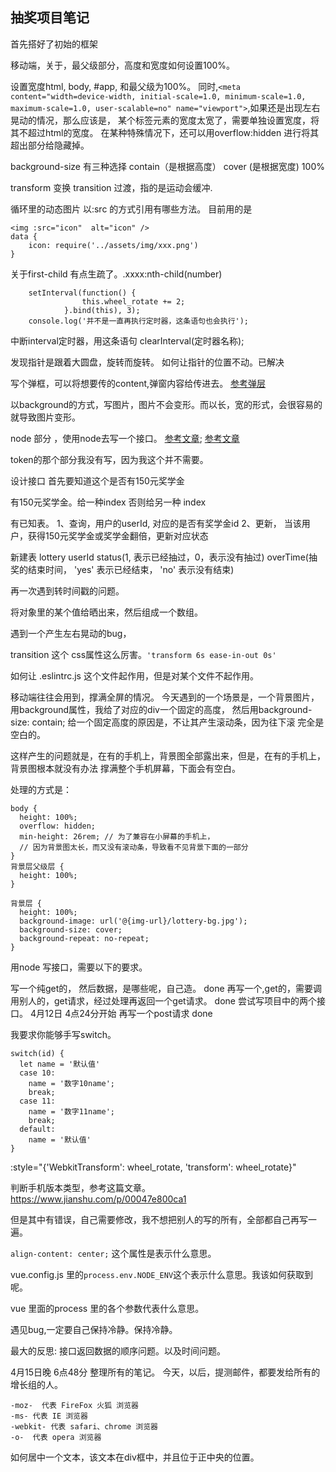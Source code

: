 ## 抽奖项目笔记

首先搭好了初始的框架

移动端，关于，最父级部分，高度和宽度如何设置100%。

设置宽度html, body, #app, 和最父级为100%。
同时,`<meta content="width=device-width, initial-scale=1.0, minimum-scale=1.0, maximum-scale=1.0, user-scalable=no" name="viewport">`,如果还是出现左右晃动的情况，那么应该是，
某个标签元素的宽度太宽了，需要单独设置宽度，将其不超过html的宽度。
在某种特殊情况下，还可以用overflow:hidden 进行将其超出部分给隐藏掉。

background-size 有三种选择 contain（是根据高度） cover (是根据宽度) 100%

transform 变换
transition 过渡，指的是运动会缓冲.

循环里的动态图片 以:src 的方式引用有哪些方法。
目前用的是
```
<img :src="icon"  alt="icon" />
data {
	icon: require('../assets/img/xxx.png')
}
```

关于first-child 有点生疏了。.xxxx:nth-child(number)

```
	setInterval(function() {
                this.wheel_rotate += 2;
            }.bind(this), 3);
    console.log('并不是一直再执行定时器，这条语句也会执行');
```

中断interval定时器，用这条语句 clearInterval(定时器名称);

发现指针是跟着大圆盘，旋转而旋转。
如何让指针的位置不动。已解决

写个弹框，可以将想要传的content,弹窗内容给传进去。
[参考弹层](https://juejin.im/post/5adadba66fb9a07ac859fb38)

以background的方式，写图片，图片不会变形。而以长，宽的形式，会很容易的就导致图片变形。


node 部分 ，使用node去写一个接口。
[参考文章](https://www.zhihu.com/people/miya1019/posts?page=1);
[参考文章](https://blog.csdn.net/djjj123456789?t=1)

token的那个部分我没有写，因为我这个并不需要。


设计接口 首先要知道这个是否有150元奖学金

有150元奖学金。给一种index
否则给另一种 index

有已知表。 1、查询，用户的userId, 对应的是否有奖学金id
         2、更新， 当该用户，获得150元奖学金或奖学金翻倍，更新对应状态 
         

新建表 lottery
userId       status(1, 表示已经抽过，0，表示没有抽过)   overTime(抽奖的结束时间， 'yes' 表示已经结束，   'no' 表示没有结束)


再一次遇到转时间戳的问题。


将对象里的某个值给晒出来，然后组成一个数组。

遇到一个产生左右晃动的bug，

transition 这个 css属性这么厉害。`'transform 6s ease-in-out 0s'`

如何让 .eslintrc.js 这个文件起作用，但是对某个文件不起作用。


移动端往往会用到，撑满全屏的情况。
今天遇到的一个场景是，一个背景图片，用background属性，我给了对应的div一个固定的高度，
然后用background-size: contain; 给一个固定高度的原因是，不让其产生滚动条，因为往下滚
完全是空白的。

这样产生的问题就是，在有的手机上，背景图全部露出来，但是，在有的手机上，背景图根本就没有办法
撑满整个手机屏幕，下面会有空白。


处理的方式是：
```
body {
  height: 100%;
  overflow: hidden;
  min-height: 26rem; // 为了兼容在小屏幕的手机上，
  // 因为背景图太长，而又没有滚动条，导致看不见背景下面的一部分
}
背景层父级层 {
  height: 100%;
}

背景层 {
  height: 100%;
  background-image: url('@{img-url}/lottery-bg.jpg');
  background-size: cover;
  background-repeat: no-repeat;
}
```

用node 写接口，需要以下的要求。

写一个纯get的， 然后数据，是哪些呢，自己造。    done
再写一个,get的，需要调用别人的，get请求，经过处理再返回一个get请求。 done
尝试写项目中的两个接口。 4月12日 4点24分开始 再写一个post请求 done

我要求你能够手写switch。
```
switch(id) {
  let name = '默认值'
  case 10:
    name = '数字10name';
    break;
  case 11:
    name = '数字11name';
    break;
  default:
    name = '默认值'
}
```

 :style="{'WebkitTransform': wheel_rotate, 'transform': wheel_rotate}" 

 判断手机版本类型，参考这篇文章。https://www.jianshu.com/p/00047e800ca1

 但是其中有错误，自己需要修改，我不想把别人的写的所有，全部都自己再写一遍。

 `align-content: center;` 这个属性是表示什么意思。

  vue.config.js 里的`process.env.NODE_ENV`这个表示什么意思。我该如何获取到呢。

  vue 里面的process 里的各个参数代表什么意思。

  遇见bug,一定要自己保持冷静。保持冷静。

  最大的反思:  接口返回数据的顺序问题。以及时间问题。

  4月15日晚   6点48分
  整理所有的笔记。
  今天，以后，提测邮件，都要发给所有的增长组的人。
  
  ```
  -moz-  代表 FireFox 火狐 浏览器
  -ms- 代表 IE 浏览器
  -webkit- 代表 safari、chrome 浏览器
  -o-  代表 opera 浏览器
  ```
  如何居中一个文本，该文本在div框中，并且位于正中央的位置。



  





  



